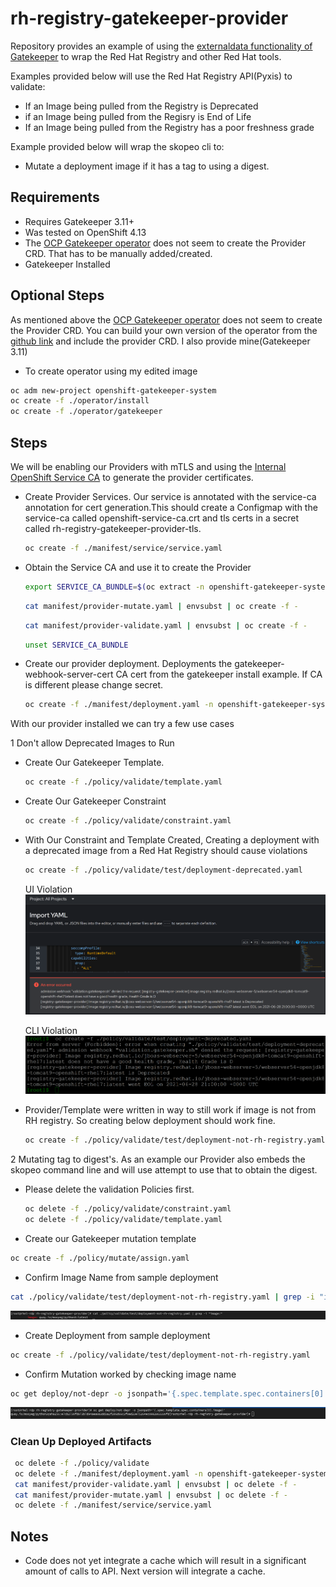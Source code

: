 # rh-registry-gatekeeper-provider
Repository provides an example of using the [externaldata functionality of Gatekeeper](https://open-policy-agent.github.io/gatekeeper/website/docs/next/externaldata/#providers-maintained-by-the-community) to wrap the Red Hat Registry and other Red Hat tools.

Examples provided below will use the Red Hat Registry API(Pyxis) to validate:
- If an Image being pulled from the Registry is Deprecated
- if an Image being pulled from the Regisry is End of Life
- If an Image being pulled from the Registry has a poor freshness grade

Example provided below will wrap the skopeo cli to:
- Mutate a deployment image if it has a tag to using a digest.

## Requirements
- Requires Gatekeeper 3.11+
- Was tested on OpenShift 4.13
- The [OCP Gatekeeper operator](https://github.com/stolostron/gatekeeper-operator) does not seem to create the Provider CRD. That has to be manually added/created.
- Gatekeeper Installed

## Optional Steps
As mentioned above the [OCP Gatekeeper operator](https://github.com/stolostron/gatekeeper-operator) does not seem to create the Provider CRD. You can build your own version of the operator from the [github link](https://github.com/stolostron/gatekeeper-operator) and include the provider CRD. I also provide mine(Gatekeeper 3.11)

- To create operator using my edited image
 ```bash
 oc adm new-project openshift-gatekeeper-system
 oc create -f ./operator/install
 oc create -f ./operator/gatekeeper
 ```

## Steps
We will be enabling our Providers with mTLS and using the [Internal OpenShift Service CA](https://docs.openshift.com/container-platform/4.13/security/certificates/service-serving-certificate.html#add-service-serving) to generate the provider certificates.

- Create Provider Services. Our service is annotated with the service-ca annotation for cert generation.This should create a Configmap with the service-ca called openshift-service-ca.crt and tls certs in a secret called rh-registry-gatekeeper-provider-tls.

    ```bash
    oc create -f ./manifest/service/service.yaml
    ```

-  Obtain the Service CA and use it to create the Provider
   
   ```bash
   export SERVICE_CA_BUNDLE=$(oc extract -n openshift-gatekeeper-system configmap/openshift-service-ca.crt --to=- | base64 | tr -d '\n')
   ```

   ```bash
   cat manifest/provider-mutate.yaml | envsubst | oc create -f -
   ```

   ```bash
   cat manifest/provider-validate.yaml | envsubst | oc create -f -
   ```

   ```bash
   unset SERVICE_CA_BUNDLE
   ```

- Create our provider deployment. Deployments the gatekeeper-webhook-server-cert CA cert from the gatekeeper install example. If CA is different please change secret.

    ```bash
    oc create -f ./manifest/deployment.yaml -n openshift-gatekeeper-system
    ```

With our provider installed we can try a few use cases

1 Don't allow Deprecated Images to Run
  
  - Create Our Gatekeeper Template.
    ```bash
    oc create -f ./policy/validate/template.yaml
    ```

  - Create Our Gatekeeper Constraint
    ```bash
    oc create -f ./policy/validate/constraint.yaml
    ```

  - With Our Constraint and Template Created, Creating a deployment with a deprecated image from a Red Hat Registry should cause violations 
    ```bash
    oc create -f ./policy/validate/test/deployment-deprecated.yaml
    ```
    UI Violation
    ![Image is deprecated from UI](./images/gtk-ui-deny.png)
    
    CLI Violation
    ![Image is deprecated from CLI](./images/gtk-cli-deny.png)

  - Provider/Template were written in way to still work if image is not from RH registry. So creating below deployment should work fine.
    ```bash
    oc create -f ./policy/validate/test/deployment-not-rh-registry.yaml
    ```

2 Mutating tag to digest's. As an example our Provider also embeds the skopeo command line and will use attempt to use that to obtain the digest.

  - Please delete the validation Policies first.
    ```bash
    oc delete -f ./policy/validate/constraint.yaml
    oc delete -f ./policy/validate/template.yaml
    ```

  - Create our Gatekeeper mutation template
  ```bash
  oc create -f ./policy/mutate/assign.yaml  
  ```

  - Confirm Image Name from sample deployment
  ```bash
  cat ./policy/validate/test/deployment-not-rh-registry.yaml | grep -i "image:"
  ```
  ![Before Mutation](./images/before-mutate.png)

  - Create Deployment from sample deployment
  ```bash
  oc create -f ./policy/validate/test/deployment-not-rh-registry.yaml  
  ```

  - Confirm Mutation worked by checking image name
  ```bash
  oc get deploy/not-depr -o jsonpath='{.spec.template.spec.containers[0].image}'
  ```
  ![After Mutation](./images/after-mutate.png)


### Clean Up Deployed Artifacts
```bash
 oc delete -f ./policy/validate
 oc delete -f ./manifest/deployment.yaml -n openshift-gatekeeper-system
 cat manifest/provider-validate.yaml | envsubst | oc delete -f -
 cat manifest/provider-mutate.yaml | envsubst | oc delete -f -
 oc delete -f ./manifest/service/service.yaml

```

## Notes
- Code does not yet integrate a cache which will result in a significant amount of calls to API. Next version will integrate a cache.
